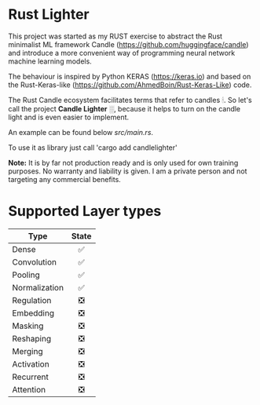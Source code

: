 # Rust Lighter

This project was started as my RUST exercise to abstract the Rust minimalist ML framework Candle (https://github.com/huggingface/candle) and introduce a more convenient way of programming neural network machine learning models. 

The behaviour is inspired by Python KERAS (https://keras.io) and based on the Rust-Keras-like (https://github.com/AhmedBoin/Rust-Keras-Like) code. 

The Rust Candle ecosystem facilitates terms that refer to candles &#128367;. So let's call the project **Candle Lighter** &#9617;, because it helps to turn on the candle light and is even easier to implement.

An example can be found below *src/main.rs*.  

To use it as library just call 'cargo add candlelighter'

**Note:** It is by far not production ready and is only used for own training purposes. No warranty and liability is given. I am a private person and not targeting any commercial benefits. 


# Supported Layer types

| Type         |      State    |  
|--------------|:-------------:|
| Dense        |  &#9989;      | 
| Convolution  |  &#9989;      |   
| Pooling      |  &#9989;      |   
| Normalization|  &#9989;      |   
| Regulation   |  &#10062;     | 
| Embedding    |  &#10062;     | 
| Masking      |  &#10062;     | 
| Reshaping    |  &#10062;     | 
| Merging      |  &#10062;     | 
| Activation   |  &#10062;     | 
| Recurrent    |  &#10062;     |   
| Attention    |  &#10062;     |   